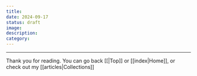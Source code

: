 ```yaml
---
title: 
date: 2024-09-17
status: draft
image: 
description: 
category:
---
```




















---
Thank you for reading. You can go back [[|Top]] or [[index|Home]], or check out my [[articles|Collections]]